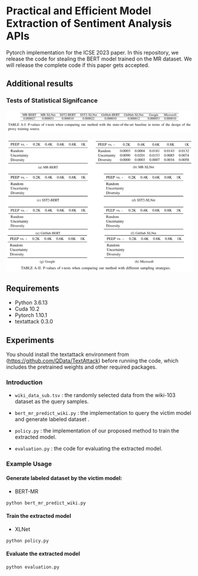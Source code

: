 # Practical and Efficient Model Extraction of Sentiment Analysis APIs
Pytorch implementation for the ICSE 2023 paper. In this repository, we release the code for stealing the BERT model trained on the MR dataset. We will release the complete code if this paper gets accepted. 

## Additional results
### Tests of Statistical Signifcance

![plot](./img/proxy.png)

![plot](./img/sampling.png)



## Requirements

- Python 3.6.13
- Cuda 10.2
- Pytorch 1.10.1
- textattack 0.3.0

## Experiments

You should install the textattack environment from (https://github.com/QData/TextAttack) before running the code, which includes the pretrained weights and other required packages.

### Introduction

- `wiki_data_sub.tsv` : the randomly selected data from the wiki-103 dataset as the query samples.

- `bert_mr_predict_wiki.py` : the implementation to query the victim model and generate labeled dataset .

- `policy.py` : the implementation of our proposed method to train the extracted model.

- `evaluation.py` : the code for evaluating the extracted model.

  

### Example Usage

#### Generate labeled dataset by the victim model:

- BERT-MR

```
python bert_mr_predict_wiki.py
```

#### Train the extracted model

- XLNet

```
python policy.py
```

#### Evaluate the extracted model

```
python evaluation.py
```
